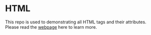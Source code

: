 # HTML

This repo is used to demonstrating all HTML tags and their attributes. Please read the [webpage](https://luminecs.github.io/html) here to learn more.